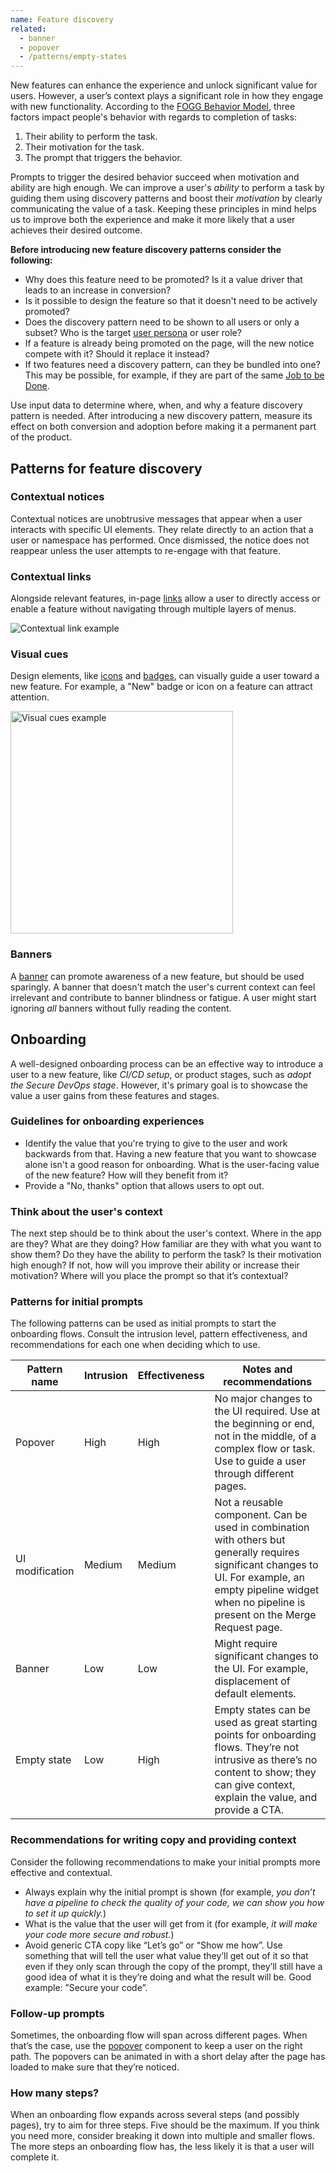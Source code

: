```yaml
---
name: Feature discovery
related:
  - banner
  - popover
  - /patterns/empty-states
---
```


New features can enhance the experience and unlock significant value for users. However, a user’s context plays a significant role in how they engage with new functionality. According to the [FOGG Behavior Model](https://behaviormodel.org/), three factors impact people's behavior with regards to completion of tasks:

1. Their ability to perform the task.
2. Their motivation for the task.
3. The prompt that triggers the behavior.


Prompts to trigger the desired behavior succeed when motivation and ability are high enough. We can improve a user's _ability_ to perform a task by guiding them using discovery patterns and boost their _motivation_ by clearly communicating the value of a task. Keeping these principles in mind helps us to improve both the experience and make it more likely that a user achieves their desired outcome.

**Before introducing new feature discovery patterns consider the following:**

* Why does this feature need to be promoted? Is it a value driver that leads to an increase in conversion?
* Is it possible to design the feature so that it doesn't need to be actively promoted? 
* Does the discovery pattern need to be shown to all users or only a subset? Who is the target [user persona](https://about.gitlab.com/handbook/marketing/strategic-marketing/roles-personas/#user-personas) or user role?
* If a feature is already being promoted on the page, will the new notice compete with it? Should it replace it instead?
* If two features need a discovery pattern, can they be bundled into one? This may be possible, for example, if they are part of the same [Job to be Done](https://about.gitlab.com/handbook/engineering/ux/jobs-to-be-done/).

Use input data to determine where, when, and why a feature discovery pattern is needed. After introducing a new discovery pattern, measure its effect on both conversion and adoption before making it a permanent part of the product.

## Patterns for feature discovery

### Contextual notices

Contextual notices are unobtrusive messages that appear when a user interacts with specific UI elements. They relate directly to an action that a user or namespace has performed. Once dismissed, the notice does not reappear unless the user attempts to re-engage with that feature. 

<figure-img alt="Contextual menu example" label="Contextual menus can reveal additional features relevant to the selected item" src="/img/contextual-menu-example.png" width="340"></figure-img>

### Contextual links

Alongside relevant features, in-page [links](/components/link) allow a user to directly access or enable a feature without navigating through multiple layers of menus. 

<img class="gl-display-block gl-mx-auto gl-mt-7" src="/img/contextual-link-example.png" alt="Contextual link example" />

### Visual cues

Design elements, like [icons](/product-foundations/iconography/icons) and [badges](/components/badge), can visually guide a user toward a new feature. For example, a "New" badge or icon on a feature can attract attention.

<img class="gl-display-block gl-mx-auto gl-mt-7" src="/img/visual-cues.png" width="356" alt="Visual cues example" />

### Banners

A [banner](/components/banner) can promote awareness of a new feature, but should be used sparingly. A banner that doesn't match the user's current context can feel irrelevant and contribute to banner blindness or fatigue. A user might start ignoring _all_ banners without fully reading the content. 

<story-viewer component="base-banner" story="no-image" title="Promotion"></story-viewer>

## Onboarding

A well-designed onboarding process can be an effective way to introduce a user to a new feature, like _CI/CD setup_, or product stages, such as _adopt the Secure DevOps stage_. However, it's primary goal is to showcase the value a user gains from these features and stages.

### Guidelines for onboarding experiences

* Identify the value that you're trying to give to the user and work backwards from that. Having a new feature that you want to showcase alone isn't a good reason for onboarding. What is the user-facing value of the new feature? How will they benefit from it?
* Provide a "No, thanks" option that allows users to opt out.

### Think about the user's context

The next step should be to think about the user's context. Where in the app are they? What are they doing? How familiar are they with what you want to show them? Do they have the ability to perform the task? Is their motivation high enough? If not, how will you improve their ability or increase their motivation? Where will you place the prompt so that it’s contextual?

### Patterns for initial prompts

The following patterns can be used as initial prompts to start the onboarding flows. Consult the intrusion level, pattern effectiveness, and recommendations for each one when deciding which to use.

| Pattern name    | Intrusion | Effectiveness | Notes and recommendations                                                                                                                                                                                       |
| --------------- | --------- | ------------- | --------------------------------------------------------------------------------------------------------------------------------------------------------------------------------------------------------------- |
| Popover         | High      | High          | No major changes to the UI required. Use at the beginning or end, not in the middle, of a complex flow or task. Use to guide a user through different pages.                                                     |
| UI modification | Medium    | Medium        | Not a reusable component. Can be used in combination with others but generally requires significant changes to UI. For example, an empty pipeline widget when no pipeline is present on the Merge Request page. |
| Banner          | Low       | Low           | Might require significant changes to the UI. For example, displacement of default elements.                                                                                                                     |
| Empty state     | Low       | High          | Empty states can be used as great starting points for onboarding flows. They’re not intrusive as there’s no content to show; they can give context, explain the value, and provide a CTA.                       |

### Recommendations for writing copy and providing context

Consider the following recommendations to make your initial prompts more effective and contextual.

* Always explain why the initial prompt is shown (for example, _you don’t have a pipeline to check the quality of your code, we can show you how to set it up quickly._)
* What is the value that the user will get from it (for example, _it will make your code more secure and robust._)
* Avoid generic CTA copy like “Let’s go” or “Show me how”. Use something that will tell the user what value they’ll get out of it so that even if they only scan through the copy of the prompt, they’ll still have a good idea of what it is they’re doing and what the result will be. Good example: ”Secure your code”.

### Follow-up prompts

Sometimes, the onboarding flow will span across different pages. When that’s the case, use the [popover](/components/popover) component to keep a user on the right path. The popovers can be animated in with a short delay after the page has loaded to make sure that they’re noticed.

### How many steps?

When an onboarding flow expands across several steps (and possibly pages), try to aim for three steps. Five should be the maximum. If you think you need more, consider breaking it down into multiple and smaller flows. The more steps an onboarding flow has, the less likely it is that a user will complete it.

